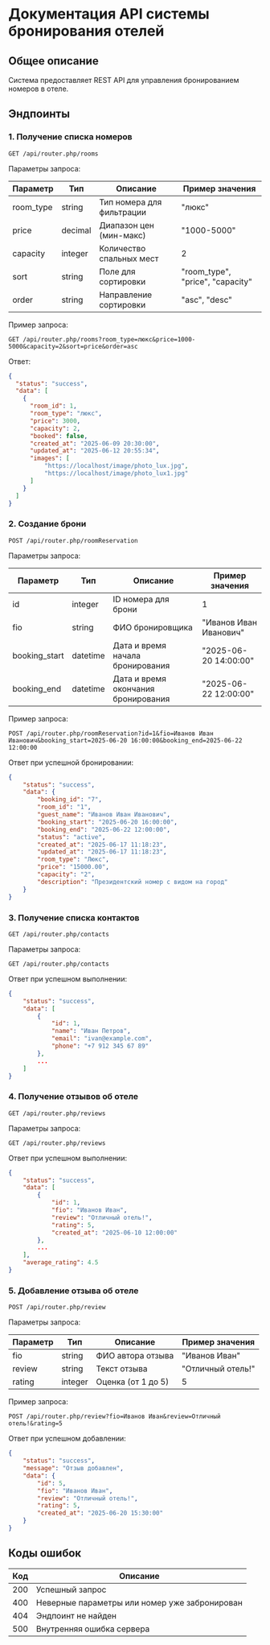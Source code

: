 # Документация API системы бронирования отелей

## Общее описание

Система предоставляет REST API для управления бронированием номеров в отеле.

## Эндпоинты

### 1. Получение списка номеров

```
GET /api/router.php/rooms
```

Параметры запроса:

| Параметр  | Тип     | Описание                  | Пример значения                  |
|-----------|---------|---------------------------|----------------------------------|
| room_type | string  | Тип номера для фильтрации | "люкс"                           |
| price     | decimal | Диапазон цен (мин-макс)   | "1000-5000"                      |
| capacity  | integer | Количество спальных мест  | 2                                |
| sort      | string  | Поле для сортировки       | "room_type", "price", "capacity" |
| order     | string  | Направление сортировки    | "asc", "desc"                    |

Пример запроса:

```
GET /api/router.php/rooms?room_type=люкс&price=1000-5000&capacity=2&sort=price&order=asc
```

Ответ:


```json
{
  "status": "success",
  "data": [
    {
      "room_id": 1,
      "room_type": "люкс",
      "price": 3000,
      "capacity": 2,
      "booked": false,
      "created_at": "2025-06-09 20:30:00",
      "updated_at": "2025-06-12 20:55:34",
      "images": [
          "https://localhost/image/photo_lux.jpg",
          "https://localhost/image/photo_lux1.jpg"
      ]
    }
  ]
}
```

### 2. Создание брони
```
POST /api/router.php/roomReservation
```

Параметры запроса:

| Параметр | Тип     | Описание            | Пример значения        |
|----------|---------|---------------------|------------------------|
| id       | integer | ID номера для брони | 1                      |
| fio      | string  | ФИО бронировщика    | "Иванов Иван Иванович" |
| booking_start | datetime | Дата и время начала бронирования | "2025-06-20 14:00:00" |
| booking_end | datetime | Дата и время окончания бронирования | "2025-06-22 12:00:00" |

Пример запроса:

```
POST /api/router.php/roomReservation?id=1&fio=Иванов Иван Иванович&booking_start=2025-06-20 16:00:00&booking_end=2025-06-22 12:00:00
```

Ответ при успешной бронировании:

```json
{
    "status": "success",
    "data": {
        "booking_id": "7",
        "room_id": "1",
        "guest_name": "Иванов Иван Иванович",
        "booking_start": "2025-06-20 16:00:00",
        "booking_end": "2025-06-22 12:00:00",
        "status": "active",
        "created_at": "2025-06-17 11:18:23",
        "updated_at": "2025-06-17 11:18:23",
        "room_type": "Люкс",
        "price": "15000.00",
        "capacity": "2",
        "description": "Президентский номер с видом на город"
    }
}
```

### 3. Получение списка контактов

```
GET /api/router.php/contacts
```

Параметры запроса:
```
GET /api/router.php/contacts
```

Ответ при успешном выполнении:

```json
{
    "status": "success",
    "data": [
        {
            "id": 1,
            "name": "Иван Петров",
            "email": "ivan@example.com",
            "phone": "+7 912 345 67 89"
        },
        ...
    ]
}
```

### 4. Получение отзывов об отеле

```
GET /api/router.php/reviews
```

Параметры запроса:
```
GET /api/router.php/reviews
```

Ответ при успешном выполнении:
```json
{
    "status": "success",
    "data": [
        {
            "id": 1,
            "fio": "Иванов Иван",
            "review": "Отличный отель!",
            "rating": 5,
            "created_at": "2025-06-10 12:00:00"
        },
        ...
    ],
    "average_rating": 4.5
}
```

### 5. Добавление отзыва об отеле

```
POST /api/router.php/review
```

Параметры запроса:

| Параметр |	Тип  |	Описание	          | Пример значения  |
|----------|---------|------------------------|------------------|
| fio      | string  | ФИО автора отзыва	  | "Иванов Иван"    |
| review   | string  | Текст отзыва	          | "Отличный отель!"|
| rating   | integer | Оценка (от 1 до 5)     |	5                |

Пример запроса:

```
POST /api/router.php/review?fio=Иванов Иван&review=Отличный отель!&rating=5
```

Ответ при успешном добавлении:
```json
{
    "status": "success",
    "message": "Отзыв добавлен",
    "data": {
        "id": 5,
        "fio": "Иванов Иван",
        "review": "Отличный отель!",
        "rating": 5,
        "created_at": "2025-06-20 15:30:00"
    }
}
```

## Коды ошибок

| Код | Описание                                      |
|-----|-----------------------------------------------|
| 200 | Успешный запрос                               |
| 400 | Неверные параметры или номер уже забронирован |
| 404 | Эндпоинт не найден                            |
| 500 | Внутренняя ошибка сервера                     |

